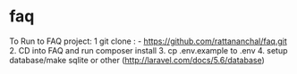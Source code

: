 # faq
To Run to FAQ project:
1 git clone : - https://github.com/rattananchal/faq.git
2. CD into FAQ and run composer install
3. cp .env.example to .env
4. setup database/make sqlite or other (http://laravel.com/docs/5.6/database)